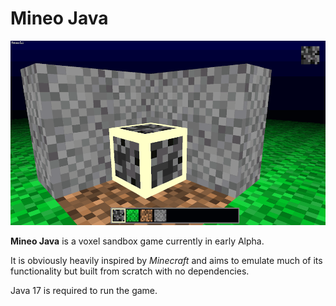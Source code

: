 # Mineo Java

![Mineo in-game](game.png)

**Mineo Java** is a voxel sandbox game currently in early Alpha.

It is obviously heavily inspired by *Minecraft* and aims to emulate much of its functionality but built from scratch with no dependencies.

Java 17 is required to run the game.
